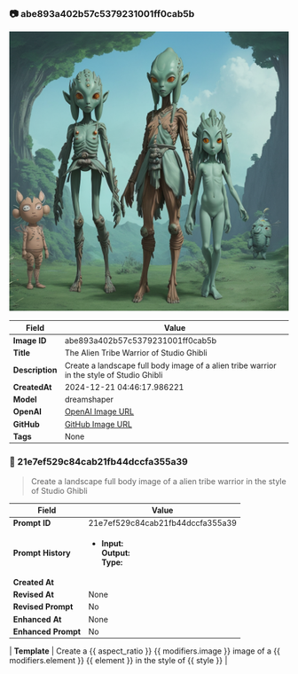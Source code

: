 

### 📷 abe893a402b57c5379231001ff0cab5b 


![data.id](./abe893a402b57c5379231001ff0cab5b.jpg)


| Field          | Value                                                                                                                     |
|----------------|---------------------------------------------------------------------------------------------------------------------------|
| **Image ID**             | abe893a402b57c5379231001ff0cab5b                                                                                                             |
| **Title**           | The Alien Tribe Warrior of Studio Ghibli                                                                                                       |
| **Description**           | Create a landscape full body image of a alien tribe warrior in the style of Studio Ghibli                                                                                                       |
| **CreatedAt**        | 2024-12-21 04:46:17.986221                                                                                                        |
| **Model**        | dreamshaper                                                                                                        |
| **OpenAI**         | [OpenAI Image URL](http://192.168.1.85:8081/generated-images/b643977483188.png)                                                                                |
| **GitHub**         | [GitHub Image URL](https://raw.githubusercontent.com/Caneta-Silva/GODZ/refs/heads/main/images/abe893a402b57c5379231001ff0cab5b/abe893a402b57c5379231001ff0cab5b.jpg)                                                                                |
| **Tags**       | None                                                                                                                   |

### 📜 21e7ef529c84cab21fb44dccfa355a39

> Create a landscape full body image of a alien tribe warrior in the style of Studio Ghibli

| Field          | Value                                                                                                                                                                      |
|----------------|----------------------------------------------------------------------------------------------------------------------------------------------------------------------------|
| **Prompt ID**  | 21e7ef529c84cab21fb44dccfa355a39                                                                                                                                                            |
| **Prompt History** | <ul><li>**Input:**  <br> **Output:**  <br> **Type:** </li></ul> |
| **Created At** |                                                                                                                                                    |
| **Revised At** | None                                                                                                                                                   |
| **Revised Prompt** | No                                                                                                                                                                      |
| **Enhanced At** | None                                                                                                                                                  |
| **Enhanced Prompt** | No                                                                                                                                                                    |

| **Template**   | Create a {{ aspect_ratio }} {{ modifiers.image }} image of a {{ modifiers.element }} {{ element }} in the style of {{ style }}                                                                                                                                           |


